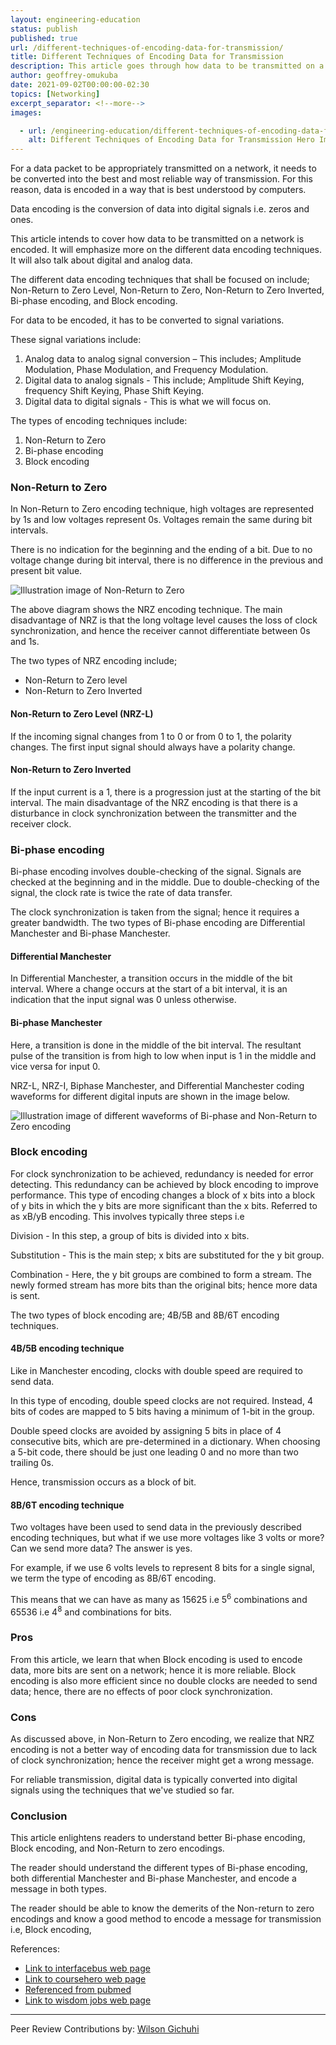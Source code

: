 ```yaml
---
layout: engineering-education
status: publish
published: true
url: /different-techniques-of-encoding-data-for-transmission/
title: Different Techniques of Encoding Data for Transmission
description: This article goes through how data to be transmitted on a network is encoded. It will emphasize more on the different data encoding techniques. It will also talk about digital and analog data.
author: geoffrey-omukuba
date: 2021-09-02T00:00:00-02:30
topics: [Networking]
excerpt_separator: <!--more-->
images:

  - url: /engineering-education/different-techniques-of-encoding-data-for-transmission/hero.jpg
    alt: Different Techniques of Encoding Data for Transmission Hero Image
---
```

For a data packet to be appropriately transmitted on a network, it needs to be converted into the best and most reliable way of transmission. For this reason, data is encoded in a way that is best understood by computers.
<!--more-->
Data encoding is the conversion of data into digital signals i.e. zeros and ones.

This article intends to cover how data to be transmitted on a network is encoded. It will emphasize more on the different data encoding techniques. It will also talk about digital and analog data.

The different data encoding techniques that shall be focused on include; Non-Return to Zero Level, Non-Return to Zero, Non-Return to Zero Inverted, Bi-phase encoding, and Block encoding.

For data to be encoded, it has to be converted to signal variations.

These signal variations include:
1. Analog data to analog signal conversion – This includes; Amplitude Modulation, Phase Modulation, and Frequency Modulation.
2. Digital data to analog signals - This include; Amplitude Shift Keying, frequency Shift Keying, Phase Shift Keying.
3. Digital data to digital signals - This is what we will focus on.

The types of encoding techniques include:
1. Non-Return to Zero
2. Bi-phase encoding
3. Block encoding

### Non-Return to Zero
In Non-Return to Zero encoding technique, high voltages are represented by 1s and low voltages represent 0s. Voltages remain the same during bit intervals.

There is no indication for the beginning and the ending of a bit. Due to no voltage change during bit interval, there is no difference in the previous and present bit value.

![Illustration image of Non-Return to Zero](/engineering-education/different-techniques-of-encoding-data-for-transmission/nrz.png)

The above diagram shows the NRZ encoding technique. The main disadvantage of NRZ is that the long voltage level causes the loss of clock synchronization, and hence the receiver cannot differentiate between 0s and 1s.

The two types of NRZ encoding include;
- Non-Return to Zero level
- Non-Return to Zero Inverted

#### Non-Return to Zero Level (NRZ-L)
If the incoming signal changes from 1 to 0 or from 0 to 1, the polarity changes. The first input signal should always have a polarity change.

#### Non-Return to Zero Inverted
If the input current is a 1, there is a progression just at the starting of the bit interval. The main disadvantage of the NRZ encoding is that there is a disturbance in clock synchronization between the transmitter and the receiver clock.

### Bi-phase encoding
Bi-phase encoding involves double-checking of the signal. Signals are checked at the beginning and in the middle. Due to double-checking of the signal, the clock rate is twice the rate of data transfer.

The clock synchronization is taken from the signal; hence it requires a greater bandwidth. The two types of Bi-phase encoding are Differential Manchester and Bi-phase Manchester.

#### Differential Manchester
In Differential Manchester, a transition occurs in the middle of the bit interval. Where a change occurs at the start of a bit interval, it is an indication that the input signal was 0 unless otherwise.

#### Bi-phase Manchester
Here, a transition is done in the middle of the bit interval. The resultant pulse of the transition is from high to low when input is 1 in the middle and vice versa for input 0.

NRZ-L, NRZ-I, Biphase Manchester, and Differential Manchester coding waveforms for different digital inputs are shown in the image below.

![Illustration image of different waveforms of Bi-phase and Non-Return to Zero encoding](/engineering-education/different-techniques-of-encoding-data-for-transmission/waveforms.png)

### Block encoding
For clock synchronization to be achieved, redundancy is needed for error detecting. This redundancy can be achieved by block encoding to improve performance. This type of encoding changes a block of x bits into a block of y bits in which the y bits are more significant than the x bits. Referred to as xB/yB encoding. This involves typically three steps i.e

Division - In this step, a group of bits is divided into x bits. 

Substitution - This is the main step; x bits are substituted for the y bit group.

Combination - Here, the y bit groups are combined to form a stream. The newly formed stream has more bits than the original bits; hence more data is sent.

The two types of block encoding are; 4B/5B and 8B/6T encoding techniques.

#### 4B/5B encoding technique
Like in Manchester encoding, clocks with double speed are required to send data.

In this type of encoding, double speed clocks are not required. Instead, 4 bits of codes are mapped to 5 bits having a minimum of 1-bit in the group.

Double speed clocks are avoided by assigning 5 bits in place of 4 consecutive bits, which are pre-determined in a dictionary. When choosing a 5-bit code, there should be just one leading 0 and no more than two trailing 0s.

Hence, transmission occurs as a block of bit.

#### 8B/6T encoding technique
Two voltages have been used to send data in the previously described encoding techniques, but what if we use more voltages like 3 volts or more? Can we send more data? The answer is yes.

For example, if we use 6 volts levels to represent 8 bits for a single signal, we term the type of encoding as 8B/6T encoding.

This means that we can have as many as 15625 i.e 5<sup>6</sup> combinations and 65536 i.e 4<sup>8</sup> and combinations for bits.

### Pros
From this article, we learn that when Block encoding is used to encode data, more bits are sent on a network; hence it is more reliable.
Block encoding is also more efficient since no double clocks are needed to send data; hence, there are no effects of poor clock synchronization.

### Cons
As discussed above, in Non-Return to Zero encoding, we realize that NRZ encoding is not a better way of encoding data for transmission due to lack of clock synchronization; hence the receiver might get a wrong message.

For reliable transmission, digital data is typically converted into digital signals using the techniques that we've studied so far.

### Conclusion
This article enlightens readers to understand better Bi-phase encoding, Block encoding, and Non-Return to zero encodings.

The reader should understand the different types of Bi-phase encoding, both differential Manchester and Bi-phase Manchester, and encode a message in both types.

The reader should be able to know the demerits of the Non-return to zero encodings and know a good method to encode a message for transmission i.e, Block encoding,

References:
- [Link to interfacebus web page](http://www.interfacebus.com/NRZ_Definition.html)
- [Link to coursehero web page](https://www.coursehero.com/file/91850719/Bautista-Assignmentdocx)
- [Referenced from pubmed](https://pubmed.ncbi.nlm.nih.gov/31496943)
- [Link to wisdom jobs web page](https://www.wisdomjobs.com/e-university/digital-communication-tutorial-1983/data-encoding-techniques-25989.html)

---
Peer Review Contributions by: [Wilson Gichuhi](/engineering-education/authors/wilson-gichuhi/)